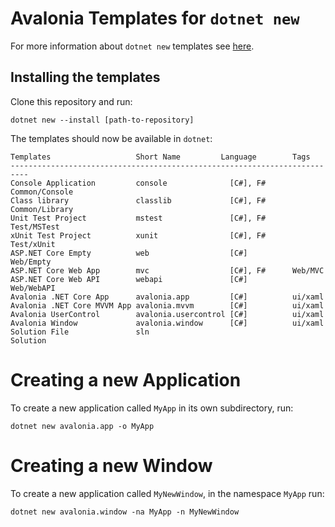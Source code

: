 # Avalonia Templates for `dotnet new`

For more information about `dotnet new` templates see [here](https://blogs.msdn.microsoft.com/dotnet/2017/04/02/how-to-create-your-own-templates-for-dotnet-new/).

## Installing the templates

Clone this repository and run:

```
dotnet new --install [path-to-repository]
```

The templates should now be available in `dotnet`:

```
Templates                   Short Name         Language        Tags
--------------------------------------------------------------------------
Console Application         console              [C#], F#      Common/Console
Class library               classlib             [C#], F#      Common/Library
Unit Test Project           mstest               [C#], F#      Test/MSTest
xUnit Test Project          xunit                [C#], F#      Test/xUnit
ASP.NET Core Empty          web                  [C#]          Web/Empty
ASP.NET Core Web App        mvc                  [C#], F#      Web/MVC
ASP.NET Core Web API        webapi               [C#]          Web/WebAPI
Avalonia .NET Core App      avalonia.app         [C#]          ui/xaml
Avalonia .NET Core MVVM App avalonia.mvvm        [C#]          ui/xaml
Avalonia UserControl        avalonia.usercontrol [C#]          ui/xaml
Avalonia Window             avalonia.window      [C#]          ui/xaml
Solution File               sln                                Solution
```

# Creating a new Application

To create a new application called `MyApp` in its own subdirectory, run:

```
dotnet new avalonia.app -o MyApp
```

# Creating a new Window

To create a new application called `MyNewWindow`, in the namespace `MyApp` run:

```
dotnet new avalonia.window -na MyApp -n MyNewWindow
```
